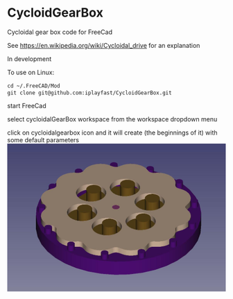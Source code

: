 # CycloidGearBox
Cycloidal gear box code for FreeCad

See https://en.wikipedia.org/wiki/Cycloidal_drive for an explanation

In development 

To use on Linux:

    cd ~/.FreeCAD/Mod
    git clone git@github.com:iplayfast/CycloidGearBox.git 
    
start FreeCad

select cycloidalGearBox workspace from the workspace dropdown menu

click on cycloidalgearbox icon and it will create (the beginnings of it) with some default parameters
![Screen Shot](screenshot.png?raw=true "Screen Shot")




